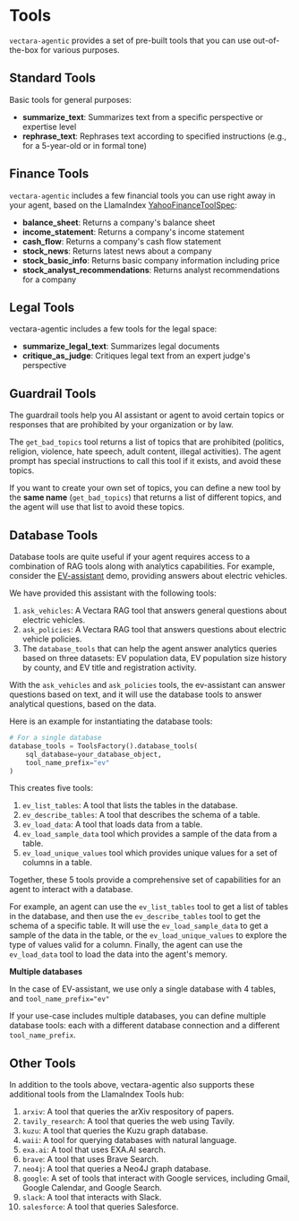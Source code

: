 # Tools

`vectara-agentic` provides a set of pre-built tools that you can use
out-of-the-box for various purposes.

## Standard Tools

Basic tools for general purposes:

- **summarize_text**: Summarizes text from a specific perspective or expertise level
- **rephrase_text**: Rephrases text according to specified instructions (e.g., for a 5-year-old or in formal tone)

## Finance Tools

`vectara-agentic` includes a few financial tools you can use right away in
your agent, based on the LlamaIndex
[YahooFinanceToolSpec](https://llamahub.ai/l/tools/llama-index-tools-yahoo-finance):

- **balance_sheet**: Returns a company's balance sheet
- **income_statement**: Returns a company's income statement
- **cash_flow**: Returns a company's cash flow statement
- **stock_news**: Returns latest news about a company
- **stock_basic_info**: Returns basic company information including price
- **stock_analyst_recommendations**: Returns analyst recommendations for a company

## Legal Tools

vectara-agentic includes a few tools for the legal space:

- **summarize_legal_text**: Summarizes legal documents
- **critique_as_judge**: Critiques legal text from an expert judge's perspective

## Guardrail Tools

The guardrail tools help you AI assistant or agent to avoid certain
topics or responses that are prohibited by your organization or by law.

The `get_bad_topics` tool returns a list of topics that are prohibited
(politics, religion, violence, hate speech, adult content, illegal
activities). The agent prompt has special instructions to call this tool
if it exists, and avoid these topics.

If you want to create your own set of topics, you can define a new tool
by the **same name** (`get_bad_topics`) that returns a list of different topics, and the
agent will use that list to avoid these topics.

## Database Tools

Database tools are quite useful if your agent requires access to a
combination of RAG tools along with analytics capabilities. For example,
consider the
[EV-assistant](https://huggingface.co/spaces/vectara/ev-assistant) demo,
providing answers about electric vehicles.

We have provided this assistant with the following tools:

1.  `ask_vehicles`: A Vectara RAG tool that answers general questions
    about electric vehicles.
2.  `ask_policies`: A Vectara RAG tool that answers questions about
    electric vehicle policies.
3.  The `database_tools` that can help the agent answer analytics
    queries based on three datasets: EV population data, EV population
    size history by county, and EV title and registration activity.

With the `ask_vehicles` and `ask_policies` tools, the ev-assistant can
answer questions based on text, and it will use the database tools to
answer analytical questions, based on the data.

Here is an example for instantiating the database tools:

```python
# For a single database
database_tools = ToolsFactory().database_tools(
    sql_database=your_database_object,
    tool_name_prefix="ev"
)
```

This creates five tools:

1.  `ev_list_tables`: A tool that lists the tables in the database.
2.  `ev_describe_tables`: A tool that describes the schema of a table.
3.  `ev_load_data`: A tool that loads data from a table.
4.  `ev_load_sample_data` tool which provides a sample of the data from a table.
5.  `ev_load_unique_values` tool which provides unique values for a set of columns in a table.

Together, these 5 tools provide a comprehensive set of capabilities for an agent to interact with a database. 

For example, an agent can use the `ev_list_tables` tool to get a list of tables in the database, and then use the `ev_describe_tables` tool to get the schema of a specific table. It will use the `ev_load_sample_data` to get a sample of the data in the table, or the `ev_load_unique_values` to explore the type of values valid for a column. Finally, the agent can use the `ev_load_data` tool to load the data into the agent\'s memory.

**Multiple databases**

In the case of EV-assistant, we use only a single database with 4 tables, and `tool_name_prefix="ev"`

If your use-case includes multiple databases, you can define multiple
database tools: each with a different database connection and a
different `tool_name_prefix`.

## Other Tools

In addition to the tools above, vectara-agentic also supports these
additional tools from the LlamaIndex Tools hub:

1.  `arxiv`: A tool that queries the arXiv respository of papers.
2.  `tavily_research`: A tool that queries the web using Tavily.
3.  `kuzu`: A tool that queries the Kuzu graph database.
4.  `waii`: A tool for querying databases with natural language.
5.  `exa.ai`: A tool that uses EXA.AI search.
6.  `brave`: A tool that uses Brave Search.
7.  `neo4j`: A tool that queries a Neo4J graph database.
8.  `google`: A set of tools that interact with Google services,
    including Gmail, Google Calendar, and Google Search.
9.  `slack`: A tool that interacts with Slack.
10. `salesforce`: A tool that queries Salesforce.

